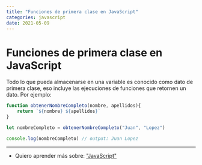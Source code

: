 ```yaml
---
title: "Funciones de primera clase en JavaScript"
categories: javascript
date: 2021-05-09
---
```


# Funciones de primera clase en JavaScript

Todo lo que pueda almacenarse en una variable es conocido como dato de primera clase, eso incluye las ejecuciones de funciones que retornen un dato. Por ejemplo:

````js
function obtenerNombreCompleto(nombre, apellidos){
	return `${nombre} ${apellidos}`
}

let nombreCompleto = obtenerNombreCompleto("Juan", "Lopez")

console.log(nombreCompleto) // output: Juan Lopez
````

***

- Quiero aprender más sobre: ["JavaScript"](../00/javascript)

